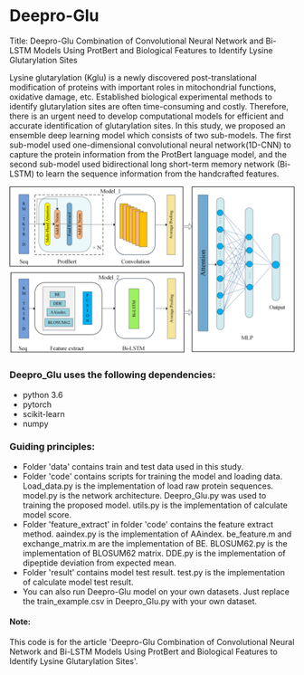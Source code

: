 # Deepro-Glu
Title: Deepro-Glu Combination of Convolutional Neural Network and Bi-LSTM Models Using ProtBert and Biological Features to Identify Lysine Glutarylation Sites


Lysine glutarylation (Kglu) is a newly discovered post-translational modification of proteins with important roles in mitochondrial functions, oxidative damage, etc. Established biological experimental methods to identify glutarylation sites are often time-consuming and costly. Therefore, there is an urgent need to develop computational models for efficient and accurate identification of glutarylation sites. In this study, we proposed an ensemble deep learning model which consists of two sub-models. The first sub-model used one-dimensional convolutional neural network(1D-CNN) to capture the protein information from the ProtBert language model, and the second sub-model used bidirectional long short-term memory network (Bi-LSTM) to learn the sequence information from the handcrafted features.


![The Model Architecture](https://github.com/xwanggroup/Deepro-Glu/blob/master/Deepro-Glu.png)
    
### Deepro_Glu uses the following dependencies:
* python 3.6 
* pytorch 
* scikit-learn
* numpy


### Guiding principles:
* Folder 'data' contains train and test data used in this study.
* Folder 'code' contains scripts for training the model and loading data. Load_data.py is the implementation of load raw protein sequences. model.py is the network architecture. Deepro_Glu.py was used to training the proposed model. utils.py is the implementation of calculate model score.
* Folder 'feature_extract' in folder 'code' contains the feature extract method.  aaindex.py is the implementation of AAindex. be_feature.m and exchange_matrix.m are the implementation of BE. BLOSUM62.py is the implementation of BLOSUM62 matrix. DDE.py is the implementation of dipeptide deviation from expected mean. 
* Folder 'result' contains model test result. test.py is the implementation of calculate model test result. 
* You can also run Deepro-Glu model on your own datasets. Just replace the train_example.csv in Deepro_Glu.py with your own dataset.

 
 


#### Note:
This code is for the article 'Deepro-Glu Combination of Convolutional Neural Network and Bi-LSTM Models Using ProtBert and Biological Features to Identify Lysine Glutarylation Sites'.
